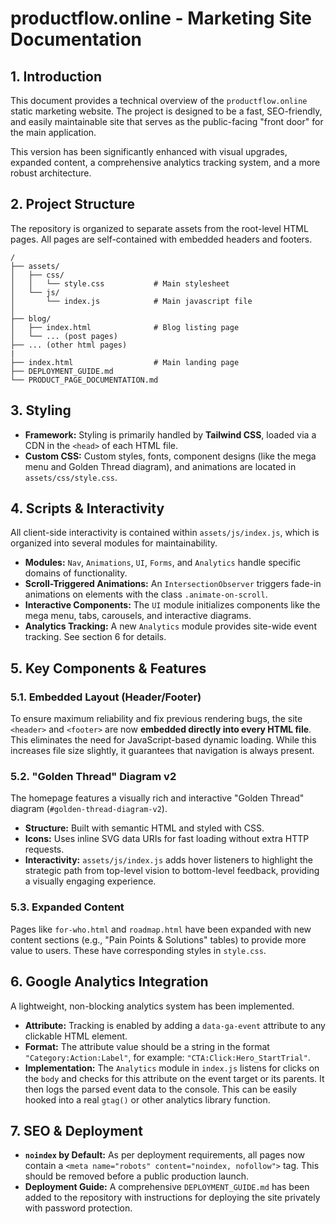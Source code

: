 # productflow.online - Marketing Site Documentation

## 1. Introduction

This document provides a technical overview of the `productflow.online` static marketing website. The project is designed to be a fast, SEO-friendly, and easily maintainable site that serves as the public-facing "front door" for the main application.

This version has been significantly enhanced with visual upgrades, expanded content, a comprehensive analytics tracking system, and a more robust architecture.

## 2. Project Structure

The repository is organized to separate assets from the root-level HTML pages. All pages are self-contained with embedded headers and footers.

```
/
├── assets/
│   ├── css/
│   │   └── style.css           # Main stylesheet
│   └── js/
│       └── index.js            # Main javascript file
│
├── blog/
│   ├── index.html              # Blog listing page
│   └── ... (post pages)
├── ... (other html pages)
|
├── index.html                  # Main landing page
├── DEPLOYMENT_GUIDE.md
└── PRODUCT_PAGE_DOCUMENTATION.md
```

## 3. Styling

-   **Framework:** Styling is primarily handled by **Tailwind CSS**, loaded via a CDN in the `<head>` of each HTML file.
-   **Custom CSS:** Custom styles, fonts, component designs (like the mega menu and Golden Thread diagram), and animations are located in `assets/css/style.css`.

## 4. Scripts & Interactivity

All client-side interactivity is contained within `assets/js/index.js`, which is organized into several modules for maintainability.

-   **Modules:** `Nav`, `Animations`, `UI`, `Forms`, and `Analytics` handle specific domains of functionality.
-   **Scroll-Triggered Animations:** An `IntersectionObserver` triggers fade-in animations on elements with the class `.animate-on-scroll`.
-   **Interactive Components:** The `UI` module initializes components like the mega menu, tabs, carousels, and interactive diagrams.
-   **Analytics Tracking:** A new `Analytics` module provides site-wide event tracking. See section 6 for details.

## 5. Key Components & Features

### 5.1. Embedded Layout (Header/Footer)
To ensure maximum reliability and fix previous rendering bugs, the site `<header>` and `<footer>` are now **embedded directly into every HTML file**. This eliminates the need for JavaScript-based dynamic loading. While this increases file size slightly, it guarantees that navigation is always present.

### 5.2. "Golden Thread" Diagram v2
The homepage features a visually rich and interactive "Golden Thread" diagram (`#golden-thread-diagram-v2`).
-   **Structure:** Built with semantic HTML and styled with CSS.
-   **Icons:** Uses inline SVG data URIs for fast loading without extra HTTP requests.
-   **Interactivity:** `assets/js/index.js` adds hover listeners to highlight the strategic path from top-level vision to bottom-level feedback, providing a visually engaging experience.

### 5.3. Expanded Content
Pages like `for-who.html` and `roadmap.html` have been expanded with new content sections (e.g., "Pain Points & Solutions" tables) to provide more value to users. These have corresponding styles in `style.css`.

## 6. Google Analytics Integration

A lightweight, non-blocking analytics system has been implemented.
-   **Attribute:** Tracking is enabled by adding a `data-ga-event` attribute to any clickable HTML element.
-   **Format:** The attribute value should be a string in the format `"Category:Action:Label"`, for example: `"CTA:Click:Hero_StartTrial"`.
-   **Implementation:** The `Analytics` module in `index.js` listens for clicks on the `body` and checks for this attribute on the event target or its parents. It then logs the parsed event data to the console. This can be easily hooked into a real `gtag()` or other analytics library function.

## 7. SEO & Deployment

-   **`noindex` by Default:** As per deployment requirements, all pages now contain a `<meta name="robots" content="noindex, nofollow">` tag. This should be removed before a public production launch.
-   **Deployment Guide:** A comprehensive `DEPLOYMENT_GUIDE.md` has been added to the repository with instructions for deploying the site privately with password protection.